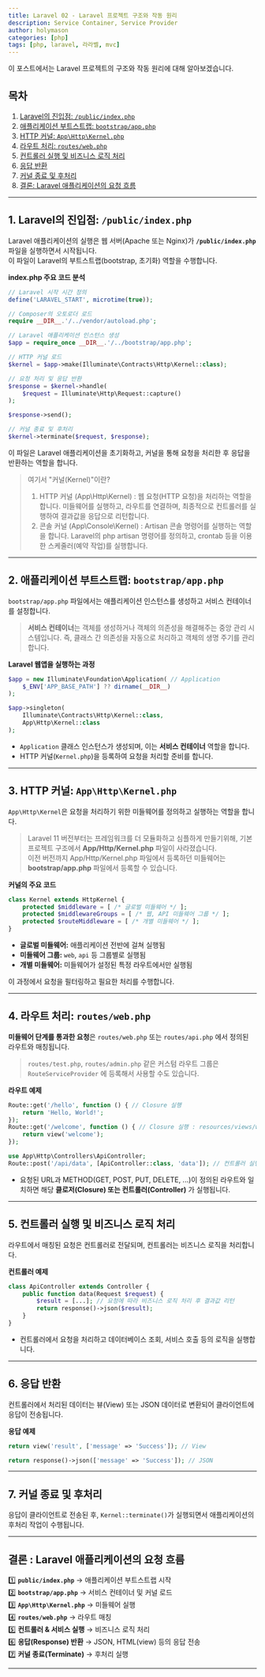 ```yaml
---
title: Laravel 02 - Laravel 프로젝트 구조와 작동 원리  
description: Service Container, Service Provider
author: holymason
categories: [php]
tags: [php, laravel, 라라벨, mvc]
---
```


이 포스트에서는 Laravel 프로젝트의 구조와 작동 원리에 대해 알아보겠습니다.

## 목차
1. [Laravel의 진입점: `/public/index.php`](#1-laravel의-진입점-publicindexphp)
2. [애플리케이션 부트스트랩: `bootstrap/app.php`](#2-애플리케이션-부트스트랩-bootstrapappphp)
3. [HTTP 커널: `App\Http\Kernel.php`](#3-http-커널-apphttpkernelphp)
4. [라우트 처리: `routes/web.php`](#4-라우트-처리-routeswebphp)
5. [컨트롤러 실행 및 비즈니스 로직 처리](#5-컨트롤러-실행-및-비즈니스-로직-처리)
6. [응답 반환](#6-응답-반환)
7. [커널 종료 및 후처리](#7-커널-종료-및-후처리)
8. [결론: Laravel 애플리케이션의 요청 흐름](#결론--laravel-애플리케이션의-요청-흐름)

---

## 1. Laravel의 진입점: `/public/index.php`

Laravel 애플리케이션의 실행은 웹 서버(Apache 또는 Nginx)가 **`/public/index.php`** 파일을 실행하면서 시작됩니다.  
이 파일이 Laravel의 부트스트랩(bootstrap, 초기화) 역할을 수행합니다.

**index.php 주요 코드 분석**
```php
// Laravel 시작 시간 정의
define('LARAVEL_START', microtime(true));

// Composer의 오토로더 로드
require __DIR__.'/../vendor/autoload.php';

// Laravel 애플리케이션 인스턴스 생성
$app = require_once __DIR__.'/../bootstrap/app.php';

// HTTP 커널 로드
$kernel = $app->make(Illuminate\Contracts\Http\Kernel::class);

// 요청 처리 및 응답 반환
$response = $kernel->handle(
    $request = Illuminate\Http\Request::capture()
);

$response->send();

// 커널 종료 및 후처리
$kernel->terminate($request, $response);
```

이 파일은 Laravel 애플리케이션을 초기화하고, 커널을 통해 요청을 처리한 후 응답을 반환하는 역할을 합니다.

> 여기서 "커널(Kernel)"이란?
> 1. HTTP 커널 (App\Http\Kernel) : 웹 요청(HTTP 요청)을 처리하는 역할을 합니다. 미들웨어를 실행하고, 라우트를 연결하며, 최종적으로 컨트롤러를 실행하여 결과값을 응답으로 리턴합니다.
> 2. 콘솔 커널 (App\Console\Kernel) : Artisan 콘솔 명령어를 실행하는 역할을 합니다. Laravel의 php artisan 명령어를 정의하고, crontab 등을 이용한 스케줄러(예약 작업)를 실행합니다.


---

## 2. 애플리케이션 부트스트랩: `bootstrap/app.php`

`bootstrap/app.php` 파일에서는 애플리케이션 인스턴스를 생성하고 서비스 컨테이너를 설정합니다.
> **서비스 컨테이너**는 객체를 생성하거나 객체의 의존성을 해결해주는 중앙 관리 시스템입니다. 즉, 클래스 간 의존성을 자동으로 처리하고 객체의 생명 주기를 관리합니다.  

[//]: # (> 서비스 컨테이너에 대한 자세한 내용은 다음 [포스트]&#40;/_posts/php/2025-02-25-laravel-03-service.md&#41;에서 알아보겠습니다.)

**Laravel 웹앱을 실행하는 과정**
```php 
$app = new Illuminate\Foundation\Application( // Application 
    $_ENV['APP_BASE_PATH'] ?? dirname(__DIR__)
);

$app->singleton(
    Illuminate\Contracts\Http\Kernel::class,
    App\Http\Kernel::class
);
```
- `Application` 클래스 인스턴스가 생성되며, 이는 **서비스 컨테이너** 역할을 합니다.
- HTTP 커널(`Kernel.php`)을 등록하여 요청을 처리할 준비를 합니다.

---

## 3. HTTP 커널: `App\Http\Kernel.php`

`App\Http\Kernel`은 요청을 처리하기 위한 미들웨어를 정의하고 실행하는 역할을 합니다.
> Laravel 11 버전부터는 프레임워크를 더 모듈화하고 심플하게 만들기위해, 기본 프로젝트 구조에서 **App/Http/Kernel.php** 파일이 사라졌습니다.  
> 이전 버전까지 App/Http/Kernel.php 파일에서 등록하던 미들웨어는 **bootstrap/app.php** 파일에서 등록할 수 있습니다.

**커널의 주요 코드**
```php
class Kernel extends HttpKernel {
    protected $middleware = [ /* 글로벌 미들웨어 */ ];
    protected $middlewareGroups = [ /* 웹, API 미들웨어 그룹 */ ];
    protected $routeMiddleware = [ /* 개별 미들웨어 */ ];
}
```
- **글로벌 미들웨어:** 애플리케이션 전반에 걸쳐 실행됨
- **미들웨어 그룹:** `web`, `api` 등 그룹별로 실행됨
- **개별 미들웨어:** 미들웨어가 설정된 특정 라우트에서만 실행됨

이 과정에서 요청을 필터링하고 필요한 처리를 수행합니다.

---

## 4. 라우트 처리: `routes/web.php`

**미들웨어 단계를 통과한 요청**은 `routes/web.php` 또는 `routes/api.php` 에서 정의된 라우트와 매칭됩니다.
> `routes/test.php`, `routes/admin.php` 같은 커스텀 라우트 그룹은 `RouteServiceProvider` 에 등록해서 사용할 수도 있습니다. 

**라우트 예제**
```php
Route::get('/hello', function () { // Closure 실행
    return 'Hello, World!';
});
Route::get('/welcome', function () { // Closure 실행 : resources/views/welcome.blade.php 렌더링 후 리턴
    return view('welcome');
});

use App\Http\Controllers\ApiController;
Route::post('/api/data', [ApiController::class, 'data']); // 컨트롤러 실행 : ApiController의 test 메소드를 실행합니다
```
- 요청된 URL과 METHOD(GET, POST, PUT, DELETE, ...)이 정의된 라우트와 일치하면 해당 **클로저(Closure) 또는 컨트롤러(Controller)** 가 실행됩니다.

---

## 5. 컨트롤러 실행 및 비즈니스 로직 처리

라우트에서 매칭된 요청은 컨트롤러로 전달되며, 컨트롤러는 비즈니스 로직을 처리합니다.

**컨트롤러 예제**
```php
class ApiController extends Controller {
    public function data(Request $request) {
        $result = [...]; // 요청에 따라 비즈니스 로직 처리 후 결과값 리턴
        return response()->json($result);
    }
}
```
- 컨트롤러에서 요청을 처리하고 데이터베이스 조회, 서비스 호출 등의 로직을 실행합니다.

---

## 6. 응답 반환

컨트롤러에서 처리된 데이터는 뷰(View) 또는 JSON 데이터로 변환되어 클라이언트에 응답이 전송됩니다.

**응답 예제**
```php
return view('result', ['message' => 'Success']); // View 

return response()->json(['message' => 'Success']); // JSON
```

---

## 7. 커널 종료 및 후처리

응답이 클라이언트로 전송된 후, `Kernel::terminate()`가 실행되면서 애플리케이션의 후처리 작업이 수행됩니다.

---

## 결론 : Laravel 애플리케이션의 요청 흐름

1️⃣ **`public/index.php`** → 애플리케이션 부트스트랩 시작  
2️⃣ **`bootstrap/app.php`** → 서비스 컨테이너 및 커널 로드  
3️⃣ **`App\Http\Kernel.php`** → 미들웨어 실행  
4️⃣ **`routes/web.php`** → 라우트 매칭  
5️⃣ **컨트롤러 & 서비스 실행** → 비즈니스 로직 처리  
6️⃣ **응답(Response) 반환** → JSON, HTML(view) 등의 응답 전송  
7️⃣ **커널 종료(Terminate)** → 후처리 실행

---
